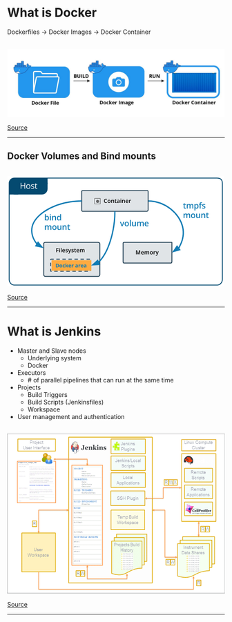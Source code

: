 # What is Docker
Dockerfiles -> 
Docker Images -> 
Docker Container 

<br>
<img src="./image1.jpg" />

[Source](https://docs.docker.com/storage/volumes/)

---
Docker Volumes and Bind mounts 
---
<br>
<img src="./image2.png" />

[Source](https://jfrog.com/knowledge-base/a-beginners-guide-to-understanding-and-building-docker-images/)

---

# What is Jenkins
- Master and Slave nodes
  - Underlying system
  - Docker
- Executors
  - \# of parallel pipelines that can run at the same time
- Projects
  - Build Triggers
  - Build Scripts (Jenkinsfiles)
  - Workspace
- User management and authentication
<br>
<img src='image3.png'/>


[Source](https://www.researchgate.net/profile/Ioannis-Moutsatsos/publication/311153114/figure/fig1/AS:443682252955648@1482793500527/Architecture-of-Jenkins-CI-configured-as-a-scientific-data-processing-platform-A-typical.png)

---
